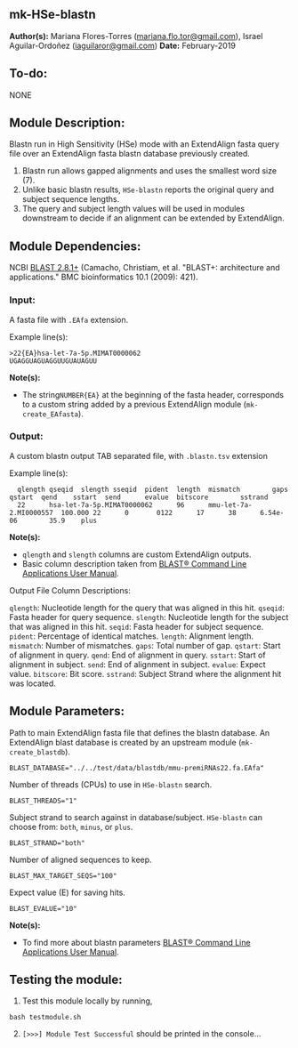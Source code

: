 ## mk-HSe-blastn
**Author(s):** Mariana Flores-Torres (mariana.flo.tor@gmail.com), Israel Aguilar-Ordoñez (iaguilaror@gmail.com)
**Date:** February-2019

## To-do:
NONE

## Module Description:
Blastn run in High Sensitivity (HSe) mode with an ExtendAlign fasta query file over an ExtendAlign fasta blastn database previously created.

1. Blastn run allows gapped alignments and uses the smallest word size (7).
2. Unlike basic blastn results, `HSe-blastn` reports the original query and subject sequence lengths.
3. The query and subject length values will be used in modules downstream to decide if an alignment can be extended by ExtendAlign.

## Module Dependencies:
NCBI [BLAST 2.8.1+](https://blast.ncbi.nlm.nih.gov/Blast.cgi?CMD=Web&PAGE_TYPE=BlastDocs&DOC_TYPE=Download) (Camacho, Christiam, et al. "BLAST+: architecture and applications." BMC bioinformatics 10.1 (2009): 421).

### Input:
A fasta file with `.EAfa` extension.

Example line(s):
```
>22{EA}hsa-let-7a-5p.MIMAT0000062
UGAGGUAGUAGGUUGUAUAGUU
```

**Note(s):**

* The string`NUMBER{EA}` at the beginning of the fasta header, corresponds to a custom string added by a previous ExtendAlign module (`mk-create_EAfasta`).

### Output:
A custom blastn output TAB separated file, with `.blastn.tsv` extension

Example line(s):
```
  qlength qseqid  slength sseqid  pident  length  mismatch        gaps    qstart  qend    sstart  send      evalue  bitscore        sstrand
  22      hsa-let-7a-5p.MIMAT0000062      96      mmu-let-7a-2.MI0000557  100.000 22      0       0122      17      38      6.54e-06        35.9    plus
```

**Note(s):**

* `qlength` and `slength` columns are custom ExtendAlign outputs.
* Basic column description taken from [BLAST® Command Line Applications User Manual](https://www.ncbi.nlm.nih.gov/books/NBK279684/).


Output File Column Descriptions:

`qlength`: Nucleotide length for the query that was aligned in this hit.
`qseqid`: Fasta header for query sequence.
`slength`: Nucleotide length for the subject that was aligned in this hit.
`seqid`: Fasta header for subject sequence.
`pident`: Percentage of identical matches.
`length`: Alignment length.
`mismatch`: Number of mismatches.
`gaps`: Total number of gap.
`qstart`: Start of alignment in query.
`qend`: End of alignment in query.
`sstart`: Start of alignment in subject.
`send`: End of alignment in subject.
`evalue`: Expect value.
`bitscore`: Bit score.
`sstrand`: Subject Strand where the alignment hit was located.


## Module Parameters:

Path to main ExtendAlign fasta file that defines the blastn database.
An ExtendAlign blast database is created by an upstream module (`mk-create_blastdb`).
```
BLAST_DATABASE="../../test/data/blastdb/mmu-premiRNAs22.fa.EAfa"
```

Number of threads (CPUs) to use in `HSe-blastn` search.
```
BLAST_THREADS="1"
```

Subject strand to search against in database/subject.
`HSe-blastn` can choose from: `both`, `minus`, or `plus`.
```
BLAST_STRAND="both"
```

Number of aligned sequences to keep.
```
BLAST_MAX_TARGET_SEQS="100"
```

Expect value (E) for saving hits.
```
BLAST_EVALUE="10"
```

**Note(s):**

* To find more about blastn parameters [BLAST® Command Line Applications User Manual](https://www.ncbi.nlm.nih.gov/books/NBK279684/).

## Testing the module:

1. Test this module locally by running,
```
bash testmodule.sh
```

2. ```[>>>] Module Test Successful``` should be printed in the console...

